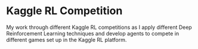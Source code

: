 # Kaggle RL Competition

My work through different Kaggle RL competitions as I apply different Deep Reinforcement Learning techniques and develop agents to compete in different games set up in the Kaggle RL platform.

